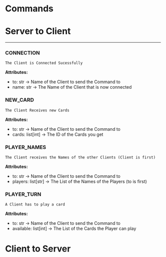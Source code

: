 # Commands

# Server to Client

---

### CONNECTION
    The Client is Connected Sucessfully
**Attributes:**
- to: str → Name of the Client to send the Command to
- name: str → The Name of the Client that is now connected


### NEW_CARD
    The Client Receives new Cards
**Attributes:**
- to: str → Name of the Client to send the Command to
- cards: list[int] → The ID of the Cards you get

### PLAYER_NAMES
    The Client receives the Names of the other Clients (Client is first)

**Attributes:**
- to: str → Name of the Client to send the Command to
- players: list[str] → The List of the Names of the Players (to is first)

### PLAYER_TURN
    A Client has to play a card

**Attributes:**
- to: str → Name of the Client to send the Command to
- available: list[int] → The List of the Cards the Player can play

# Client to Server